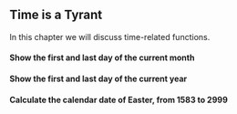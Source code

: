 ## Time is a Tyrant

In this chapter we will discuss time-related functions.

#### Show the first and last day of the current month

[embedmd]:# (sql/first-and-last-day-of-current-month.sql)

#### Show the first and last day of the current year

[embedmd]:# (sql/first-and-last-day-of-current-year.sql)

#### Calculate the calendar date of Easter, from 1583 to 2999

[embedmd]:# (sql/easter.sql)


<!-- vim: set fenc=utf-8 spell spl=en ts=4 sw=4 et filetype=markdown : -->
